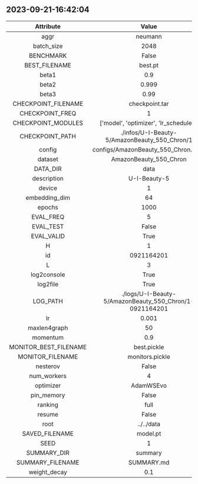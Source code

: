 
## 2023-09-21-16:42:04 


|  Attribute   |   Value   |
| :-------------: | :-----------: |
|  aggr  |   neumann    |
|  batch_size  |   2048    |
|  BENCHMARK  |   False    |
|  BEST_FILENAME  |   best.pt    |
|  beta1  |   0.9    |
|  beta2  |   0.999    |
|  beta3  |   0.99    |
|  CHECKPOINT_FILENAME  |   checkpoint.tar    |
|  CHECKPOINT_FREQ  |   1    |
|  CHECKPOINT_MODULES  |   ['model', 'optimizer', 'lr_scheduler']    |
|  CHECKPOINT_PATH  |   ./infos/U-I-Beauty-5/AmazonBeauty_550_Chron/1    |
|  config  |   configs/AmazonBeauty_550_Chron.yaml    |
|  dataset  |   AmazonBeauty_550_Chron    |
|  DATA_DIR  |   data    |
|  description  |   U-I-Beauty-5    |
|  device  |   1    |
|  embedding_dim  |   64    |
|  epochs  |   1000    |
|  EVAL_FREQ  |   5    |
|  EVAL_TEST  |   False    |
|  EVAL_VALID  |   True    |
|  H  |   1    |
|  id  |   0921164201    |
|  L  |   3    |
|  log2console  |   True    |
|  log2file  |   True    |
|  LOG_PATH  |   ./logs/U-I-Beauty-5/AmazonBeauty_550_Chron/1-0921164201    |
|  lr  |   0.001    |
|  maxlen4graph  |   50    |
|  momentum  |   0.9    |
|  MONITOR_BEST_FILENAME  |   best.pickle    |
|  MONITOR_FILENAME  |   monitors.pickle    |
|  nesterov  |   False    |
|  num_workers  |   4    |
|  optimizer  |   AdamWSEvo    |
|  pin_memory  |   False    |
|  ranking  |   full    |
|  resume  |   False    |
|  root  |   ../../data    |
|  SAVED_FILENAME  |   model.pt    |
|  SEED  |   1    |
|  SUMMARY_DIR  |   summary    |
|  SUMMARY_FILENAME  |   SUMMARY.md    |
|  weight_decay  |   0.1    |
